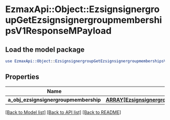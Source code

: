 # EzmaxApi::Object::EzsignsignergroupGetEzsignsignergroupmembershipsV1ResponseMPayload

## Load the model package
```perl
use EzmaxApi::Object::EzsignsignergroupGetEzsignsignergroupmembershipsV1ResponseMPayload;
```

## Properties
Name | Type | Description | Notes
------------ | ------------- | ------------- | -------------
**a_obj_ezsignsignergroupmembership** | [**ARRAY[EzsignsignergroupmembershipResponseCompound]**](EzsignsignergroupmembershipResponseCompound.md) |  | 

[[Back to Model list]](../README.md#documentation-for-models) [[Back to API list]](../README.md#documentation-for-api-endpoints) [[Back to README]](../README.md)


